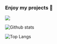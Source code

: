 <!--
**ZhenshengLee/ZhenshengLee** is a ✨ _special_ ✨ repository because its `README.md` (this file) appears on your GitHub profile.

Here are some ideas to get you started:

- 🔭 I’m currently working on ...
- 🌱 I’m currently learning ...
- 👯 I’m looking to collaborate on ...
- 🤔 I’m looking for help with ...
- 💬 Ask me about ...
- 📫 How to reach me: ...
- 😄 Pronouns: ...
- ⚡ Fun fact: ...
-->

### Enjoy my projects 👋

![](https://visitor-badge.glitch.me/badge?page_id=ZhenshengLee.ZhenshengLee)

![Github stats](https://github-readme-stats.vercel.app/api?username=ZhenshengLee&theme=default&count_private=true&show_icons=true&hide_title=true&include_all_commits=true)

![Top Langs](https://github-readme-stats.vercel.app/api/top-langs/?username=ZhenshengLee&layout=compact&hide=javascript,html,LabVIEW,ProLog,OpenEdge%20ABL,Batchfile,Perl,Roff,Jupyter%20Notebook,TCL,TLA,CSS,c%23,Makefile,Tex&langs_count=8&hide_title=true&theme=default&show_icons=true&include_all_commits=true)

